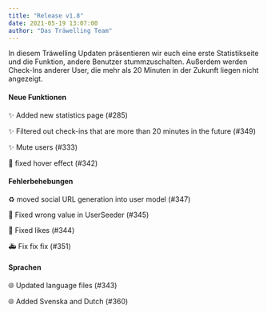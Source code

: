 ```yaml
---
title: "Release v1.8"
date: 2021-05-19 13:07:00
author: "Das Träwelling Team"
---
```

In diesem Träwelling Updaten präsentieren wir euch eine erste Statistikseite und die Funktion, andere Benutzer stummzuschalten. Außerdem werden Check-Ins anderer User, die mehr als 20 Minuten in der Zukunft liegen nicht angezeigt.


#### Neue Funktionen

✨ Added new statistics page (#285)

✨ Filtered out check-ins that are more than 20 minutes in the future (#349)

✨ Mute users (#333)

🚸 fixed hover effect (#342)


#### Fehlerbehebungen

♻️ moved social URL generation into user model (#347)

🐛 Fixed wrong value in UserSeeder (#345)

🐛 Fixed likes (#344)

🚑 Fix fix fix (#351)


#### Sprachen

🌐 Updated language files (#343)

🌐 Added Svenska and Dutch (#360)
